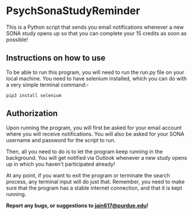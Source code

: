 # PsychSonaStudyReminder
This is a Python script that sends you email notifications whenever a new SONA study opens up so that you can complete your 15 credits as soon as possible!

## Instructions on how to use
To be able to run this program, you will need to run the run.py file on your local machine. You need to have selenium installed, which you can do with a very simple terminal command:-

``pip3 install selenium``

## Authorization
Upon running the program, you will first be asked for your email account where you will receive notifications. You will also be asked for your SONA username and password for the script to run. 

Then, all you need to do is to let the program keep running in the background. You will get notified via Outlook whenever a new study opens up in which you haven't participated already!

At any point, if you want to exit the program or terminate the search process, any terminal input will do just that. Remember, you need to make sure that the program has a stable internet connection, and that it is kept running.

**Report any bugs, or suggestions to jain617@purdue.edu!**


